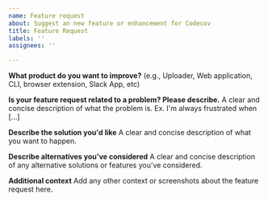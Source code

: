 ```yaml
---
name: Feature request
about: Suggest an new feature or enhancement for Codecov
title: Feature Request
labels: ''
assignees: ''

---
```


**What product do you want to improve?**
(e.g., Uploader, Web application, CLI, browser extension, Slack App, etc)

**Is your feature request related to a problem? Please describe.**
A clear and concise description of what the problem is. Ex. I'm always frustrated when [...]

**Describe the solution you'd like**
A clear and concise description of what you want to happen.

**Describe alternatives you've considered**
A clear and concise description of any alternative solutions or features you've considered.

**Additional context**
Add any other context or screenshots about the feature request here.
